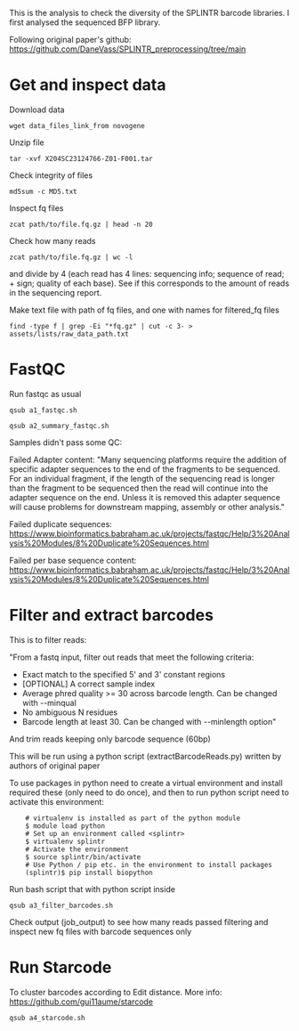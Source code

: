 This is the analysis to check the diversity of the SPLINTR barcode libraries. 
I first analysed the sequenced BFP library. 

Following original paper's github: https://github.com/DaneVass/SPLINTR_preprocessing/tree/main

# Get and inspect data

Download data

    wget data_files_link_from novogene

Unzip file

    tar -xvf X204SC23124766-Z01-F001.tar

Check integrity of files

    md5sum -c MD5.txt

Inspect fq files

    zcat path/to/file.fq.gz | head -n 20

Check how many reads

    zcat path/to/file.fq.gz | wc -l

and divide by 4 (each read has 4 lines: sequencing info; sequence of read; + sign; quality of each base). See if this corresponds to the amount of reads in the sequencing report.

Make text file with path of fq files, and one with names for filtered_fq files

    find -type f | grep -Ei "*fq.gz" | cut -c 3- > assets/lists/raw_data_path.txt

# FastQC

Run fastqc as usual

    qsub a1_fastqc.sh

    qsub a2_summary_fastqc.sh

Samples didn't pass some QC:

Failed Adapter content: "Many sequencing platforms require the addition of specific adapter sequences to the end of the fragments to be sequenced. For an individual fragment, if the length of the sequencing read is longer than the fragment to be sequenced then the read will continue into the adapter sequence on the end. Unless it is removed this adapter sequence will cause problems for downstream mapping, assembly or other analysis."

Failed duplicate sequences: https://www.bioinformatics.babraham.ac.uk/projects/fastqc/Help/3%20Analysis%20Modules/8%20Duplicate%20Sequences.html

Failed per base sequence content: https://www.bioinformatics.babraham.ac.uk/projects/fastqc/Help/3%20Analysis%20Modules/8%20Duplicate%20Sequences.html

# Filter and extract barcodes

This is to filter reads: 

"From a fastq input, filter out reads that meet the following criteria:
- Exact match to the specified 5' and 3' constant regions
- [OPTIONAL] A correct sample index
- Average phred quality >= 30 across barcode length. Can be changed with --minqual
- No ambiguous N residues
- Barcode length at least 30. Can be changed with --minlength option"

And trim reads keeping only barcode sequence (60bp)

This will be run using a python script (extractBarcodeReads.py) written by authors of original paper

To use packages in python need to create a virtual environment and install required these (only need to do once), and then to run python script need to activate this environment:

        # virtualenv is installed as part of the python module
        $ module load python
        # Set up an environment called <splintr>
        $ virtualenv splintr
        # Activate the environment
        $ source splintr/bin/activate
        # Use Python / pip etc. in the environment to install packages
        (splintr)$ pip install biopython

Run bash script that with python script inside

    qsub a3_filter_barcodes.sh

Check output (job_output) to see how many reads passed filtering and inspect new fq files with barcode sequences only

# Run Starcode

To cluster barcodes according to Edit distance. More info: https://github.com/gui11aume/starcode

    qsub a4_starcode.sh
    